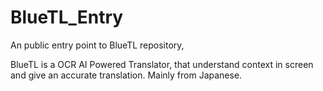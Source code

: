 # BlueTL_Entry
An public entry point to BlueTL repository,

BlueTL is a OCR AI Powered Translator, that understand context in screen and give an accurate translation. Mainly from Japanese.
